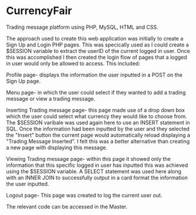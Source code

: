 # CurrencyFair
Trading message platform using PHP, MySQL, HTML and CSS.

The approach used to create this web application was initially to create a Sign Up and Login PHP pages. This was specically used as I could create a $SESSION variable to extract the userID of the current logged in user. Once this was accomplished I then created the login flow of pages that a logged in user would only be allowed to access. This included:

Profile page- displays the information the user inputted in a POST on the Sign Up page.

Menu page- in which the user could select if they wanted to add a trading message or view a trading message.

Inserting Trading message page- this page made use of a drop down box which the user could select what currency they would like to choose from. The $SESSION varibale was used again here to use an INSERT statement in SQL. Once the information had been inputted by the user and they selected the "Insert" button the current page would automatically reload displaying a "Trading Message Inserted". I felt this was a better alternative than creating a new page with displaying this message.

Viewing Trading message page- within this page it showed only the information that this specific logged in user has inputted this was achieved using the $SESSION variable. A SELECT statement was used here along with an INNER JOIN to successfully output in a card format the information the user inputted. 

Logout page- This page was created to log the current user out.

The relevant code can be accessed in the Master.
